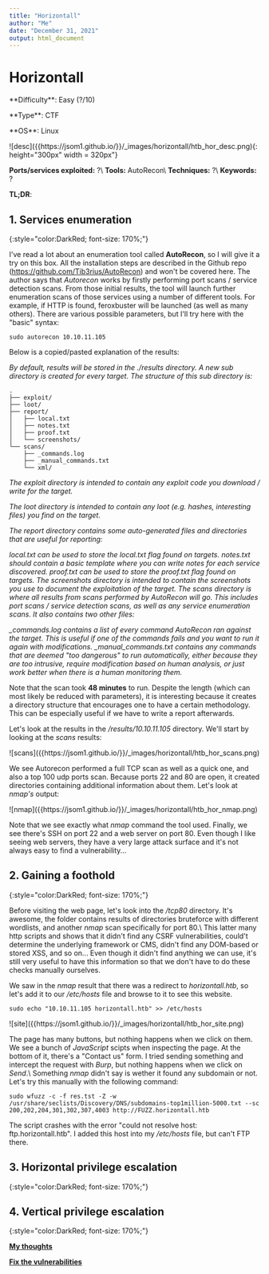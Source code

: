 ```yaml
---
title: "Horizontall"
author: "Me"
date: "December 31, 2021"
output: html_document
---
```


# Horizontall

 <div id="boxinfo">
 <div id="textbox">
 <p class="alignleft">**Difficulty**: Easy (?/10)</p>
 <p class="aligncenter">**Type**: CTF</p>
 <p class="alignright">**OS**: Linux</p>
 </div>
 <div style="clear: both;"></div>
 </div> 

<div class="img_container">
![desc]({{https://jsom1.github.io/}}/_images/horizontall/htb_hor_desc.png){: height="300px" width = 320px"}
</div>

**Ports/services exploited:** ?\\
**Tools:** AutoRecon\\
**Techniques:** ?\\
**Keywords:** ?

**TL;DR**: 


## 1. Services enumeration
{:style="color:DarkRed; font-size: 170%;"}

I've read a lot about an enumeration tool called **AutoRecon**, so I will give it a try on this box. All the installation steps are described in the Github repo (<https://github.com/Tib3rius/AutoRecon>) and won't be covered here. The author says that *Autorecon* works by firstly performing port scans / service detection scans. From those initial results, the tool will launch further enumeration scans of those services using a number of different tools. For example, if HTTP is found, feroxbuster will be launched (as well as many others). There are various possible parameters, but I'll try here with the "basic" syntax:

````
sudo autorecon 10.10.11.105
`````

Below is a copied/pasted explanation of the results:

*By default, results will be stored in the ./results directory. A new sub directory is created for every target. The structure of this sub directory is:*

````
.
├── exploit/
├── loot/
├── report/
│   ├── local.txt
│   ├── notes.txt
│   ├── proof.txt
│   └── screenshots/
└── scans/
	├── _commands.log
	├── _manual_commands.txt
	└── xml/
``````

*The exploit directory is intended to contain any exploit code you download / write for the target.*

*The loot directory is intended to contain any loot (e.g. hashes, interesting files) you find on the target.*

*The report directory contains some auto-generated files and directories that are useful for reporting:*

*local.txt can be used to store the local.txt flag found on targets.
notes.txt should contain a basic template where you can write notes for each service discovered.
proof.txt can be used to store the proof.txt flag found on targets.
The screenshots directory is intended to contain the screenshots you use to document the exploitation of the target.
The scans directory is where all results from scans performed by AutoRecon will go. This includes port scans / service detection scans, as well as any service enumeration scans. It also contains two other files:*

*_commands.log contains a list of every command AutoRecon ran against the target. This is useful if one of the commands fails and you want to run it again with modifications.
_manual_commands.txt contains any commands that are deemed "too dangerous" to run automatically, either because they are too intrusive, require modification based on human analysis, or just work better when there is a human monitoring them.*

Note that the scan took **48 minutes** to run. Despite the length (which can most likely be reduced with parameters), it is interesting because it creates a directory structure that encourages one to have a certain methodology. This can be especially useful if we have to write a report afterwards.

Let's look at the results in the */results/10.10.11.105* directory. We'll start by looking at the *scans* results:

<div class="img_container">
![scans]({{https://jsom1.github.io/}}/_images/horizontall/htb_hor_scans.png)
</div>

We see Autorecon performed a full TCP scan as well as a quick one, and also a top 100 udp ports scan. Because ports 22 and 80 are open, it created directories containing additional information about them. Let's look at *nmap's* output:

<div class="img_container">
![nmap]({{https://jsom1.github.io/}}/_images/horizontall/htb_hor_nmap.png)
</div>

Note that we see exactly what *nmap* command the tool used. Finally, we see there's SSH on port 22 and a web server on port 80. Even though I like seeing web servers, they have a very large attack surface and it's not always easy to find a vulnerability...

## 2. Gaining a foothold
{:style="color:DarkRed; font-size: 170%;"}

Before visiting the web page, let's look into the */tcp80* directory. It's awesome, the folder contains results of directories bruteforce with different wordlists, and another *nmap* scan specifically for port 80.\\
This latter many http scripts and shows that it didn't find any CSRF vulnerabilities, could't determine the underlying framework or CMS, didn't find any DOM-based or stored XSS, and so on... Even though it didn't find anything we can use, it's still very useful to have this information so that we don't have to do these checks manually ourselves.

We saw in the *nmap* result that there was a redirect to *horizontall.htb*, so let's add it to our */etc/hosts* file and browse to it to see this website.

````
sudo echo "10.10.11.105 horizontall.htb" >> /etc/hosts
``````

<div class="img_container">
![site]({{https://jsom1.github.io/}}/_images/horizontall/htb_hor_site.png)
</div>

The page has many buttons, but nothing happens when we click on them. We see a bunch of *JavaScript* scipts when inspecting the page. At the bottom of it, there's a "Contact us" form. I tried sending something and intercept the request with *Burp*, but nothing happens when we click on *Send*.\\
Something *nmap* didn't say is wether it found any subdomain or not. Let's try this manually with the following command:

````
sudo wfuzz -c -f res.tst -Z -w /usr/share/seclists/Discovery/DNS/subdomains-top1million-5000.txt --sc 200,202,204,301,302,307,4003 http://FUZZ.horizontall.htb
`````

The script crashes with the error "could not resolve host: ftp.horizontall.htb". I added this host into my */etc/hosts* file, but can't FTP there.

## 3. Horizontal privilege escalation
{:style="color:DarkRed; font-size: 170%;"}


## 4. Vertical privilege escalation
{:style="color:DarkRed; font-size: 170%;"}



<ins>**My thoughts**</ins>


<ins>**Fix the vulnerabilities**</ins>

